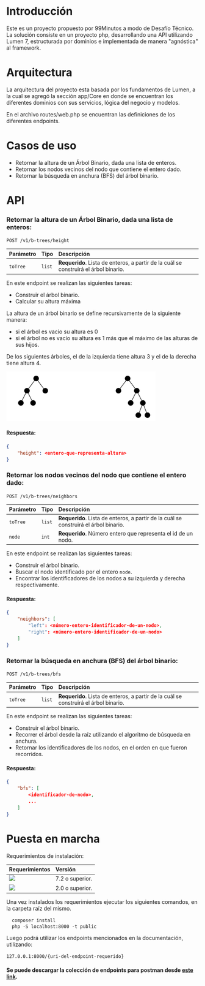 # Introducción

Este es un proyecto propuesto por 99Minutos a modo de Desafío Técnico. 
La solución consiste en un proyecto php, desarrollando una API utilizando Lumen 7, estructurada por dominios e implementada de manera "agnóstica" al framework.

# Arquitectura

La arquitectura del proyecto esta basada por los fundamentos de Lumen, a la cual se agregó la sección app/Core en donde se encuentran los diferentes dominios con sus servicios, lógica del negocio y modelos. 

En el archivo routes/web.php se encuentran las definiciones de los diferentes endpoints.

# Casos de uso

- Retornar la altura de un Árbol Binario, dada una lista de enteros. 
- Retornar los nodos vecinos del nodo que contiene el entero dado.
- Retornar la búsqueda en anchura (BFS) del árbol binario.

# API

### Retornar la altura de un Árbol Binario, dada una lista de enteros:

```http
POST /v1/b-trees/height
```
| Parámetro | Tipo | Descripción |
| :--- | :--- | :--- |
| `toTree` | `list` | **Requerido**. Lista de enteros, a partir de la cuál se construirá el árbol binario. |
En este endpoint se realizan las siguientes tareas:
- Construir el árbol binario.
- Calcular su altura máxima
  
La altura de un árbol binario se define recursivamente de la siguiente manera:
- si el árbol es vacío su altura es 0
- si el árbol no es vacío su altura es 1 más que el máximo de las alturas de sus hijos.
  
De los siguientes árboles, el de la izquierda tiene altura 3 y el de la derecha tiene altura 4.

![img.png](img.png)

#### Respuesta:

```json
{
    "height": <entero-que-representa-altura>
}
```

### Retornar los nodos vecinos del nodo que contiene el entero dado:
```http
POST /v1/b-trees/neighbors
```
| Parámetro | Tipo | Descripción |
| :--- | :--- | :--- |
| `toTree` | `list` | **Requerido**. Lista de enteros, a partir de la cuál se construirá el árbol binario. |
| `node`   | `int` | **Requerido**. Número entero que representa el id de un nodo. |
En este endpoint se realizan las siguientes tareas:
- Construir el árbol binario.
- Buscar el nodo identificado por el entero `node`.
- Encontrar los identificadores de los nodos a su izquierda y derecha respectivamente.

#### Respuesta:
```json
{
    "neighbors": [
        "left": <número-entero-identificador-de-un-nodo>,
        "right": <número-entero-identificador-de-un-nodo>
    ]
}
 ```

### Retornar la búsqueda en anchura (BFS) del árbol binario:
```http
POST /v1/b-trees/bfs
```
| Parámetro | Tipo | Descripción |
| :--- | :--- | :--- |
| `toTree` | `list` | **Requerido**. Lista de enteros, a partir de la cuál se construirá el árbol binario. |

En este endpoint se realizan las siguientes tareas:
- Construir el árbol binario.
- Recorrer el árbol desde la raíz utilizando el algoritmo de búsqueda en anchura.
- Retornar los identificadores de los nodos, en el orden en que fueron recorridos.

#### Respuesta:
```json
{
    "bfs": [
        <identificador-de-nodo>,
        ...
    ]
}
 ```

# Puesta en marcha

Requerimientos de instalación:

| Requerimientos | Versión |
| :--- | :--- |
| <img src="https://img.shields.io/badge/PHP-777BB4?style=for-the-badge&logo=php&logoColor=white" /> | 7.2 o superior. |  
| <img src="https://img.shields.io/badge/Composer-885630?style=for-the-badge&logo=Composer&logoColor=white"/> | 2.0 o superior. |  

Una vez instalados los requerimientos ejecutar los siguientes comandos, en la carpeta raíz del mismo.
```
  composer install
  php -S localhost:8000 -t public
```

Luego podrá utilizar los endpoints mencionados en la documentación, utilizando:

```
127.0.0.1:8000/{uri-del-endpoint-requerido}
``` 

#### Se puede descargar la colección de endpoints para postman desde [este link](https://www.getpostman.com/collections/09218a178ba73c0830aa).
